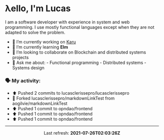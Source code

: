 # λello, I'm Lucas

I am a software developer with experience in system and web programming. I use mostly functional languages except when they are not adapted to solve the problem.

- 🔭 I’m currently working on [Karu](https://github.com/lucasclerissepro/karu)
- 🌱 I’m currently learning **Elm**
- 👯 I’m looking to collaborate on Blockchain and distributed systems projects
- 💬 Ask me about:
      - Functional programming
      - Distributed systems
      - Systems design

### 🗣 My activity:

* ⬆️ Pushed 2 commits to lucasclerissepro/lucasclerissepro
* 🍴 Forked lucasclerissepro/markdownLinkTest from aogilvie/markdownLinkTest
* ⬆️ Pushed 1 commit to opndao/frontend
* ⬆️ Pushed 1 commit to opndao/frontend
* ⬆️ Pushed 1 commit to opndao/frontend
---

<p align="center">
  Last refresh: 
  <b>2021-07-26T02:03:26Z</b>
</p>
